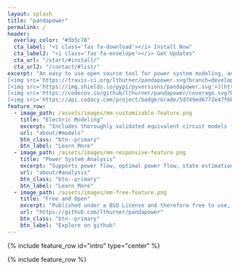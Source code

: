 ```yaml
---
layout: splash
title: "pandapower"
permalink: /
header:
  overlay_color: "#3b5c78"  
  cta_label: "<i class='fas fa-download'></i> Install Now"
  cta_label2: "<i class='fas fa-envelope'></i> Get Updates"
  cta_url: "/start/#install/"
  cta_url2: "/contact/#list/"
excerpt: "An easy to use open source tool for power system modeling, analysis and optimization with a high degree of automation. <br>
[<img src='https://travis-ci.org/lthurner/pandapower.svg?branch=develop'>](https://travis-ci.org/lthurner/pandapower)
[<img src='https://img.shields.io/pypi/pyversions/pandapower.svg'>](https://pypi.python.org/pypi/pandapower)
[<img src='https://codecov.io/github/lthurner/pandapower/coverage.svg?branch=develop'>](https://codecov.io/github/lthurner/pandapower?branch=master)
[<img src='https://api.codacy.com/project/badge/Grade/5d749ed6772e47f6b84fb9afb83903d3'>](https://www.codacy.com/app/lthurner/pandapower/dashboard)"
feature_row:
  - image_path: /assets/images/mm-customizable-feature.png
    title: "Electric Modeling"
    excerpt: "Includes thoroughly validated equivalent circuit models for lines, transformers, switches and more."
    url: "about/#models"
    btn_class: "btn--primary"
    btn_label: "Learn More"
  - image_path: /assets/images/mm-responsive-feature.png
    title: "Power System Analysis"
    excerpt: "Supports power flow, optimal power flow, state estimation, short-circuit calculation and topological graph searches."
    url: "about/#analysis"
    btn_class: "btn--primary"
    btn_label: "Learn More"
  - image_path: /assets/images/mm-free-feature.png
    title: "Free and Open"
    excerpt: "Published under a BSD License and therefore free to use, modify and share however you want."
    url: "https://github.com/lthurner/pandapower"
    btn_class: "btn--primary"
    btn_label: "Explore on github"
---
```


{% include feature_row id="intro" type="center" %}

{% include feature_row %}
